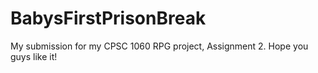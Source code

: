 # BabysFirstPrisonBreak
My submission for my CPSC 1060 RPG project, Assignment 2. Hope you guys like it!
